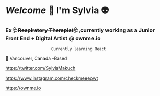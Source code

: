 # _Welcome_ :wave: I'm Sylvia :alien: ##

###    Ex 🩺~~Respiratory Therapist~~🩺,currently working as a Junior Front End + Digital Artist @ ownme.io
						Currently learning React 

				

:round_pushpin:  Vancouver, Canada -Based 

https://twitter.com/SylviaMakuch

<https://www.instagram.com/checkmeeeowt>

<https://ownme.io>
